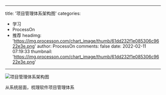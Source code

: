 
---
title: '项目管理体系架构图'
categories: 
 - 学习
 - ProcessOn
 - 推荐
headimg: 'https://img.processon.com/chart_image/thumb/61dd232f1e085306c9622e3e.png'
author: ProcessOn
comments: false
date: 2022-02-11 07:19:33
thumbnail: 'https://img.processon.com/chart_image/thumb/61dd232f1e085306c9622e3e.png'
---

<div>   
<img class="thumb" alt="项目管理体系架构图" src="https://img.processon.com/chart_image/thumb/61dd232f1e085306c9622e3e.png" referrerpolicy="no-referrer">
<p>从系统层面，梳理软件项目管理体系</p>  
</div>
            